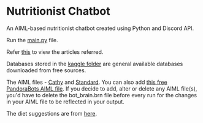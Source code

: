 # Nutritionist Chatbot
 An AIML-based nutritionist chatbot created using Python and Discord API.
 
 Run the [main.py](/main.py) file.
 
 Refer [this](/articlesReferred.txt) to view the articles referred.
 
 Databases stored in the [kaggle folder](/kaggle) are general available databases downloaded from free sources.
 
 The AIML files - [Cathy](https://github.com/DevDungeon/Cathy/tree/master/cathy/aiml/alice) and [Standard](https://github.com/russellhaering/ansr8r/tree/master/standard). 
 You can also add [this free PandoraBots AIML file](https://github.com/pandorabots/Free-AIML).
 If you decide to add, alter or delete any AIML file(s), you'd have to delete the bot_brain.brn file before every run for the changes in your AIML file to be reflected in your output.
 
 The diet suggestions are from [here](https://github.com/Nitintin/Dietitian_AI).
 
 
